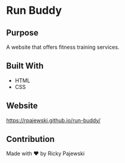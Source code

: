 # Run Buddy

## Purpose
A website that offers fitness training services.

## Built With
* HTML
* CSS

## Website
https://rpajewski.github.io/run-buddy/

## Contribution
Made with ❤️ by Ricky Pajewski
